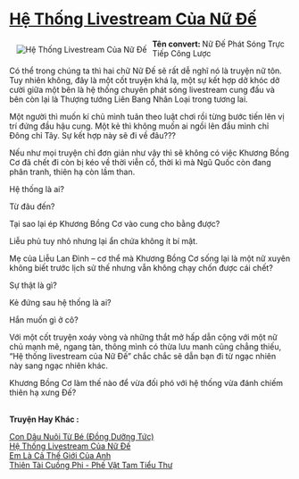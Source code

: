 <a href="https://utruyen.com/truyen/he-thong-livestream-cua-nu-de/16902/" title="Hệ Thống Livestream Của Nữ Đế"><h1>Hệ Thống Livestream Của Nữ Đế</h1></a><div style="display:table"><img align="right" style="float: left; padding: 10px;" src="https://utruyen.com/images/story/200x260/he-thong-livestream-cua-nu-de.jpg" alt="Hệ Thống Livestream Của Nữ Đế"><b>Tên convert: </b>Nữ Đế Phát Sóng Trực Tiếp Công Lược<p></p>Có thể trong chúng ta thì hai chữ Nữ Đế sẽ rất dễ nghĩ nó là truyện nữ tôn. Tuy nhiên không, đây là một cốt truyện khá lạ, một sự kết hợp dở khóc dở cười giữa một bên là hệ thống chuyên phát sóng livestream cung đấu và bên còn lại là Thượng tướng Liên Bang Nhân Loại trong tương lai.<p></p>Một người thì muốn kí chủ mình tuân theo luật chơi rồi từng bước tiến lên vị trí đứng đầu hậu cung. Một kẻ thì không muốn ai ngồi lên đầu mình chỉ Đông chỉ Tây. Sự kết hợp này sẽ đi về đâu???<p></p>Nếu như mọi truyện chỉ đơn giản như vậy thì sẽ không có việc Khương Bồng Cơ đã chết đi còn bị kéo về thời viễn cổ, thời kì mà Ngũ Quốc còn đang phân tranh, thiên hạ còn lầm than.<p></p>Hệ thống là ai?<p></p>Từ đâu đến?<p></p>Tại sao lại ép Khương Bồng Cơ vào cung cho bằng được?<p></p>Liễu phủ tuy nhỏ nhưng lại ẩn chứa không ít bí mật.<p></p>Mẹ của Liễu Lan Đình – cơ thể mà Khương Bồng Cơ sống lại là một nữ xuyên không biết trước lịch sử thế nhưng vẫn không chạy chốn được cái chết?<p></p>Sự thật là gì?<p></p>Kẻ đứng sau hệ thống là ai?<p></p>Hắn muốn gì ở cô?<p></p>Với một cốt truyện xoáy vòng và những thắt mở hấp dẫn cộng với một nữ chủ mạnh mẽ, ngang tàn, thông mình có thừa lưu manh cũng chẳng thiếu, “Hệ thống livestream của Nữ Đế” chắc chắc sẽ dẫn bạn đi từ ngạc nhiên này sang ngạc nhiên khác.<p></p>Khương Bồng Cơ làm thế nào để vừa đối phó với hệ thống vừa đánh chiếm thiên hạ xưng Đế?</div><p><br><b>Truyện Hay Khác :</b></p><a href="https://utruyen.com/truyen/con-dau-nuoi-tu-be-dong-duong-tuc/19544/" alt="Con Dâu Nuôi Từ Bé (Đồng Dưỡng Tức)">Con Dâu Nuôi Từ Bé (Đồng Dưỡng Tức)</a><br/><a href="https://github.com/quanluxury/ngontinhhot/tree/master/truyenhay/16902/" alt="Hệ Thống Livestream Của Nữ Đế">Hệ Thống Livestream Của Nữ Đế</a><br/><a href="https://github.com/quanluxury/ngontinhhot/tree/master/truyenhay/19428/" alt="Em Là Cả Thế Giới Của Anh">Em Là Cả Thế Giới Của Anh</a><br/><a href="https://truyenngontinhay.wordpress.com/2019/10/03/thien-tai-cuong-phi-phe-vat-tam-tieu-thu/" alt="Thiên Tài Cuồng Phi - Phế Vật Tam Tiểu Thư">Thiên Tài Cuồng Phi - Phế Vật Tam Tiểu Thư</a><br/>